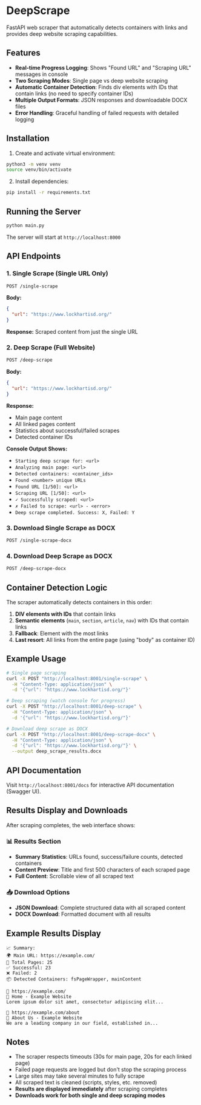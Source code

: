 # DeepScrape

FastAPI web scraper that automatically detects containers with links and provides deep website scraping capabilities.

## Features

- **Real-time Progress Logging**: Shows "Found URL" and "Scraping URL" messages in console
- **Two Scraping Modes**: Single page vs deep website scraping
- **Automatic Container Detection**: Finds div elements with IDs that contain links (no need to specify container IDs)
- **Multiple Output Formats**: JSON responses and downloadable DOCX files
- **Error Handling**: Graceful handling of failed requests with detailed logging

## Installation

1. Create and activate virtual environment:
```bash
python3 -m venv venv
source venv/bin/activate
```

2. Install dependencies:
```bash
pip install -r requirements.txt
```

## Running the Server

```bash
python main.py
```

The server will start at `http://localhost:8000`

## API Endpoints

### 1. Single Scrape (Single URL Only)
```bash
POST /single-scrape
```
**Body:**
```json
{
  "url": "https://www.lockhartisd.org/"
}
```

**Response:** Scraped content from just the single URL

### 2. Deep Scrape (Full Website)
```bash
POST /deep-scrape
```
**Body:**
```json
{
  "url": "https://www.lockhartisd.org/"
}
```

**Response:** 
- Main page content
- All linked pages content
- Statistics about successful/failed scrapes
- Detected container IDs

**Console Output Shows:**
- `Starting deep scrape for: <url>`
- `Analyzing main page: <url>`
- `Detected containers: <container_ids>`
- `Found <number> unique URLs`
- `Found URL [1/50]: <url>`
- `Scraping URL [1/50]: <url>`
- `✓ Successfully scraped: <url>`
- `✗ Failed to scrape: <url> - <error>`
- `Deep scrape completed. Success: X, Failed: Y`

### 3. Download Single Scrape as DOCX
```bash
POST /single-scrape-docx
```

### 4. Download Deep Scrape as DOCX
```bash
POST /deep-scrape-docx
```

## Container Detection Logic

The scraper automatically detects containers in this order:

1. **DIV elements with IDs** that contain links
2. **Semantic elements** (`main`, `section`, `article`, `nav`) with IDs that contain links  
3. **Fallback**: Element with the most links
4. **Last resort**: All links from the entire page (using "body" as container ID)

## Example Usage

```bash
# Single page scraping
curl -X POST "http://localhost:8001/single-scrape" \
  -H "Content-Type: application/json" \
  -d '{"url": "https://www.lockhartisd.org/"}'

# Deep scraping (watch console for progress)
curl -X POST "http://localhost:8001/deep-scrape" \
  -H "Content-Type: application/json" \
  -d '{"url": "https://www.lockhartisd.org/"}'

# Download deep scrape as DOCX
curl -X POST "http://localhost:8001/deep-scrape-docx" \
  -H "Content-Type: application/json" \
  -d '{"url": "https://www.lockhartisd.org/"}' \
  --output deep_scrape_results.docx
```

## API Documentation

Visit `http://localhost:8001/docs` for interactive API documentation (Swagger UI).

## Results Display and Downloads

After scraping completes, the web interface shows:

### **📊 Results Section**
- **Summary Statistics**: URLs found, success/failure counts, detected containers
- **Content Preview**: Title and first 500 characters of each scraped page
- **Full Content**: Scrollable view of all scraped text

### **📥 Download Options**
- **JSON Download**: Complete structured data with all scraped content
- **DOCX Download**: Formatted document with all results

## Example Results Display

```
📈 Summary:
🌍 Main URL: https://example.com/
📄 Total Pages: 25
✅ Successful: 23
❌ Failed: 2
📦 Detected Containers: fsPageWrapper, mainContent

🔗 https://example.com/
📝 Home - Example Website
Lorem ipsum dolor sit amet, consectetur adipiscing elit...

🔗 https://example.com/about
📝 About Us - Example Website  
We are a leading company in our field, established in...
```

## Notes

- The scraper respects timeouts (30s for main page, 20s for each linked page)
- Failed page requests are logged but don't stop the scraping process
- Large sites may take several minutes to fully scrape
- All scraped text is cleaned (scripts, styles, etc. removed)
- **Results are displayed immediately** after scraping completes
- **Downloads work for both single and deep scraping modes**